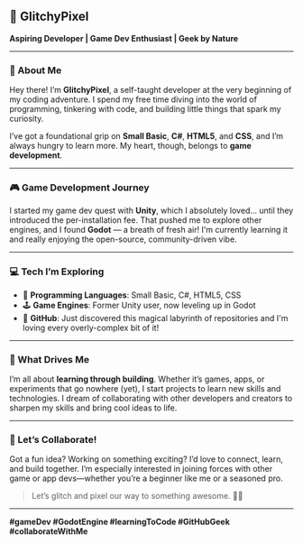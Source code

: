 ## 👾 GlitchyPixel

**Aspiring Developer | Game Dev Enthusiast | Geek by Nature**

---

### 🌟 About Me

Hey there! I’m **GlitchyPixel**, a self-taught developer at the very beginning of my coding adventure. I spend my free time diving into the world of programming, tinkering with code, and building little things that spark my curiosity.

I’ve got a foundational grip on **Small Basic**, **C#**, **HTML5**, and **CSS**, and I’m always hungry to learn more. My heart, though, belongs to **game development**.

---

### 🎮 Game Development Journey

I started my game dev quest with **Unity**, which I absolutely loved… until they introduced the per-installation fee. That pushed me to explore other engines, and I found **Godot** — a breath of fresh air! I'm currently learning it and really enjoying the open-source, community-driven vibe.

---

### 💻 Tech I’m Exploring

* 🧠 **Programming Languages**: Small Basic, C#, HTML5, CSS
* 🕹️ **Game Engines**: Former Unity user, now leveling up in Godot
* 🐙 **GitHub**: Just discovered this magical labyrinth of repositories and I'm loving every overly-complex bit of it!

---

### 🚀 What Drives Me

I’m all about **learning through building**. Whether it’s games, apps, or experiments that go nowhere (yet), I start projects to learn new skills and technologies. I dream of collaborating with other developers and creators to sharpen my skills and bring cool ideas to life.

---

### 🤝 Let’s Collaborate!

Got a fun idea? Working on something exciting? I’d love to connect, learn, and build together. I’m especially interested in joining forces with other game or app devs—whether you’re a beginner like me or a seasoned pro.

> Let’s glitch and pixel our way to something awesome. 💾✨

---

**#gameDev #GodotEngine #learningToCode #GitHubGeek #collaborateWithMe**
